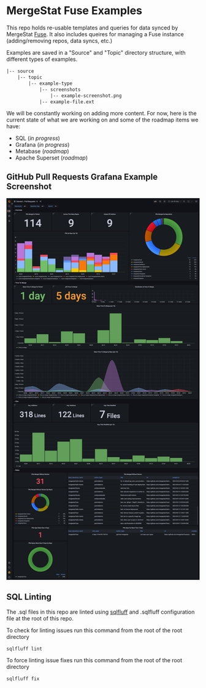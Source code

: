 # MergeStat Fuse Examples

This repo holds re-usable templates and queries for data synced by MergeStat [Fuse](https://github.com/mergestat/fuse).
It also includes queires for managing a Fuse instance (adding/removing repos, data syncs, etc.)

Examples are saved in a "Source" and "Topic" directory structure, with different types of examples.

    |-- source
        |-- topic
            |-- example-type
                |-- screenshots
                    |-- example-screenshot.png    
                |-- example-file.ext

We will be constantly working on adding more content.
For now, here is the current state of what we are working on and some of the roadmap items we have:

- SQL (_in progress_)
- Grafana (_in progress_)
- Metabase (_roadmap_)
- Apache Superset (_roadmap_)

## GitHub Pull Requests Grafana Example Screenshot

![Pull Requests Example Dashboard](./github/pull-requests/grafana/screenshots/pull-requests.png)

## SQL Linting

The .sql files in this repo are linted using [sqlfluff](https://github.com/sqlfluff/sqlfluff) and .sqlfluff configuration file at the root of this repo.

To check for linting issues run this command from the root of the root directory

    sqlfluff lint

To force linting issue fixes run this command from the root of the root directory

    sqlfluff fix
